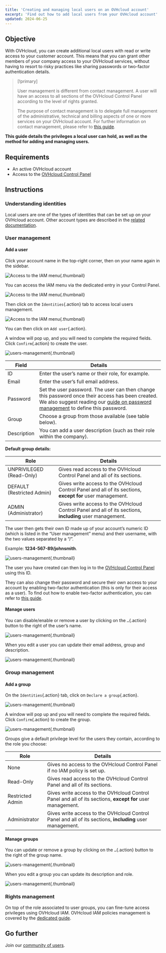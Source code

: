 ```yaml
---
title: 'Creating and managing local users on an OVHcloud account'
excerpt: 'Find out how to add local users from your OVHcloud account'
updated: 2024-06-25
---
```


## Objective

With OVHcloud, you can create additional local users with read or write access to your customer account. This means that you can grant other members of your company access to your OVHcloud services, without having to resort to risky practices like sharing passwords or two-factor authentication details.

> [!primary]
>
> User management is different from contact management. A user will have an access to all sections of the OVHcloud Control Panel according to the level of rights granted.
>
> The purpose of contact management is to delegate full management of the administrative, technical and billing aspects of one or more services on your OVHcloud account. For further information on contact management, please refer to [this guide](/pages/account_and_service_management/account_information/managing_contacts).
>

**This guide details the privileges a local user can hold, as well as the method for adding and managing users.**

## Requirements

- An active OVHcloud account
- Access to the [OVHcloud Control Panel](https://ca.ovh.com/auth/?action=gotomanager&from=https://www.ovh.com/asia/&ovhSubsidiary=asia)

## Instructions

### Understanding identities

Local users are one of the types of identities that can be set up on your OVHcloud account. Other account types are described in the [related documentation](/pages/manage_and_operate/iam/identities-management).

### User management

#### Add a user

Click your account name in the top-right corner, then on your name again in the sidebar.

![Access to the IAM menu](images/access_to_the_IAM_menu_01.png){.thumbnail}

You can access the IAM menu via the dedicated entry in your Control Panel.

![Access to the IAM menu](images/access_to_the_IAM_menu_02.png){.thumbnail}

Then click on the `Identities`{.action} tab to access local users management.

![Access to the IAM menu](images/access_to_the_IAM_menu_03.png){.thumbnail}

You can then click on `Add user`{.action}.

A window will pop up, and you will need to complete the required fields. Click `Confirm`{.action} to create the user.

![users-management](images/usersmanagement2.png){.thumbnail}

| Field | Details |
|--|--|
| ID | Enter the user’s name or their role, for example. |
| Email | Enter the user’s full email address. |
| Password | Set the user password. The user can then change this password once their access has been created. <br>We also suggest reading our [guide on password management](/pages/account_and_service_management/account_information/manage-ovh-password) to define this password. |
| Group | Choose a group from those available (see table below). |
| Description | You can add a user description (such as their role within the company). |

**Default group details:**

| Role | Details |
|--|--|
| UNPRIVILEGED (Read-Only) | Gives read access to the OVHcloud Control Panel and all of its sections. |
| DEFAULT (Restricted Admin) | Gives write access to the OVHcloud Control Panel and all of its sections, **except for** user management. |
| ADMIN (Administrator) | Gives write access to the OVHcloud Control Panel and all of its sections, **including** user management. |

The user then gets their own ID made up of your account’s numeric ID (which is listed in the “User management” menu) and their username, with the two values separated by a “/”.

Example: **1234-567-89/johnsmith**.

![users-management](images/usersmanagement3.png){.thumbnail}

The user you have created can then log in to the [OVHcloud Control Panel](https://ca.ovh.com/auth/?action=gotomanager&from=https://www.ovh.com/asia/&ovhSubsidiary=asia) using this ID. 

They can also change their password and secure their own access to your account by enabling two-factor authentication (this is only for their access as a user). To find out how to enable two-factor authentication, you can refer to [this guide](/pages/account_and_service_management/account_information/secure-ovhcloud-account-with-2fa).

#### Manage users

You can disable/enable or remove a user by clicking on the `…`{.action} button to the right of the user’s name.

![users-management](images/usersmanagement4.png){.thumbnail}

When you edit a user you can update their email address, group and description.

![users-management](images/usersmanagement6.png){.thumbnail}

### Group management

#### Add a group

On the `Identities`{.action} tab, click on `Declare a group`{.action}.

![users-management](images/usersmanagement7.png){.thumbnail}

A window will pop up and you will need to complete the required fields. Click `Confirm`{.action} to create the group.

![users-management](images/usersmanagement8.png){.thumbnail}

Groups give a default privilege level for the users they contain, according to the role you choose:

| Role | Details |
|--|--|
| None | Gives no access to the OVHcloud Control Panel if no IAM policy is set up. |
| Read-Only | Gives read access to the OVHcloud Control Panel and all of its sections. |
| Restricted Admin | Gives write access to the OVHcloud Control Panel and all of its sections, **except for** user management. |
| Administrator | Gives write access to the OVHcloud Control Panel and all of its sections, **including** user management. |

#### Manage groups

You can update or remove a group by clicking on the `…`{.action} button to the right of the group name.

![users-management](images/usersmanagement9.png){.thumbnail}

When you edit a group you can update its description and role.

![users-management](images/usersmanagement10.png){.thumbnail}

### Rights management

On top of the role associated to user groups, you can fine-tune access privileges using OVHcloud IAM.
OVHcloud IAM policies management is covered by the [dedicated guide](/pages/account_and_service_management/account_information/iam-policy-ui).

## Go further

Join our [community of users](/links/community).